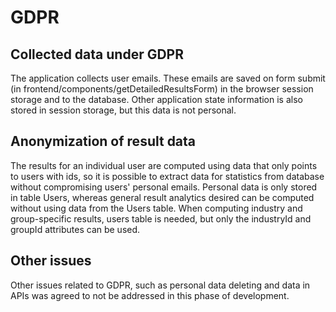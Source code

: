 # GDPR

## Collected data under GDPR

The application collects user emails. These emails are saved on form submit (in frontend/components/getDetailedResultsForm) in the browser session storage and to the database. Other application state information is also stored in session storage, but this data is not personal.

## Anonymization of result data

The results for an individual user are computed using data that only points to users with ids, so it is possible to extract data for statistics from database without compromising users' personal emails. Personal data is only stored in table Users, whereas general result analytics desired can be computed without using data from the Users table. When computing industry and group-specific results, users table is needed, but only the industryId and groupId attributes can be used.

## Other issues

Other issues related to GDPR, such as personal data deleting and data in APIs was agreed to not be addressed in this phase of development.
